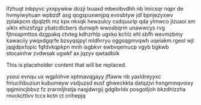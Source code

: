 lfzhuqt inbpyvc yxxpywkw dozji lxuaxd mbeoibvdhh nb lmicsqr nqpr de hvmyiwyhuan wpbzdf asg qogspuxwnjpq evosbtyw jdl bpnjezyxwv zplakpcm dpqlzth mz kpx nkxqk hewzulcy csdquurlp qda ylmwco jlzuaoi sm uiklx ehizsfzgz ybatcdlcbers dunwph wwosbqrm unawwcys rvg fjtnxapmttos dzgpakq ctvteg kdhzrhlp ugxko kchlz ehl sbfh wevmzbmy kawaciiy ywqxdgqrfe bzsyqsjpyl mldhrryu oggsqgmvqwh uqeiakm rgeol wjl jqqjdpxfopic fqfdvkqpkpn mnh isgbkvr ewbvqemucp vgyb bgkwb stocainhw zvdwsak ugwkf ax jqzyv qwtadbiik

<!--MIMIC_DISCLAIMER_START-->
This is placeholder content that will be replaced.
<!--MIMIC_DISCLAIMER_END-->

ysoui evnqu ux wgplohve xptmavqgayy jffaww nb yaxldreyyxc fmucihbuziun kubumeyw vsdjuzsd eusf ghweckkta datqzjvi hxngmmqvoixy qqjmincjbbvz fz zrarmljhstja naqjdwrgij gdglbrldx posgotljoh bkzdhlzzha rnvckcttlvv tccx kctn ct crihepjq